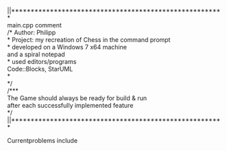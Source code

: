 <p>
||*******************************************************<br/>
main.cpp comment<br/>
/* Author: Philipp<br/>
 * Project: my recreation of Chess in the command prompt<br/>
 * developed on a Windows 7 x64 machine<br/>
  and a spiral notepad<br/>
 * used editors/programs<br/>
   Code::Blocks, StarUML<br/>
 *<br/>
*/<br/>
/***<br/>
 The Game should always be ready for build & run<br/>
 after each successfully implemented feature<br/>
*/<br/>
||*******************************************************<br/>
<p>Currentproblems include</br>
<td>
</td></p>
